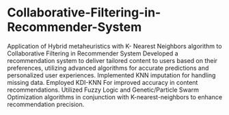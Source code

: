 # Collaborative-Filtering-in-Recommender-System
Application of Hybrid metaheuristics with K- Nearest Neighbors algorithm to Collaborative Filtering in Recommender System
Developed a recommendation system to deliver tailored content to users based on their preferences, utilizing advanced algorithms for accurate predictions and personalized user experiences.
Implemented KNN imputation for handling missing data.
Employed KDI-KNN For improved accuracy in content recommendations.
Utilized Fuzzy Logic and Genetic/Particle Swarm Optimization algorithms in conjunction with K-nearest-neighbors to enhance recommendation precision.
